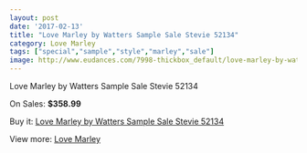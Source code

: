```yaml
---
layout: post
date: '2017-02-13'
title: "Love Marley by Watters Sample Sale Stevie 52134"
category: Love Marley
tags: ["special","sample","style","marley","sale"]
image: http://www.eudances.com/7998-thickbox_default/love-marley-by-watters-sample-sale-stevie-52134.jpg
---
```

Love Marley by Watters Sample Sale Stevie 52134

On Sales: **$358.99**
<a href="https://www.eudances.com/en/love-marley/2795-love-marley-by-watters-sample-sale-stevie-52134.html"><amp-img layout="responsive" width="600" height="600" src="//www.eudances.com/7998-thickbox_default/love-marley-by-watters-sample-sale-stevie-52134.jpg" alt="Love Marley by Watters Sample Sale Stevie 52134 0" /></a>
<a href="https://www.eudances.com/en/love-marley/2795-love-marley-by-watters-sample-sale-stevie-52134.html"><amp-img layout="responsive" width="600" height="600" src="//www.eudances.com/7999-thickbox_default/love-marley-by-watters-sample-sale-stevie-52134.jpg" alt="Love Marley by Watters Sample Sale Stevie 52134 1" /></a>
<a href="https://www.eudances.com/en/love-marley/2795-love-marley-by-watters-sample-sale-stevie-52134.html"><amp-img layout="responsive" width="600" height="600" src="//www.eudances.com/8000-thickbox_default/love-marley-by-watters-sample-sale-stevie-52134.jpg" alt="Love Marley by Watters Sample Sale Stevie 52134 2" /></a>

Buy it: [Love Marley by Watters Sample Sale Stevie 52134](https://www.eudances.com/en/love-marley/2795-love-marley-by-watters-sample-sale-stevie-52134.html "Love Marley by Watters Sample Sale Stevie 52134")

View more: [Love Marley](https://www.eudances.com/en/44-love-marley "Love Marley")